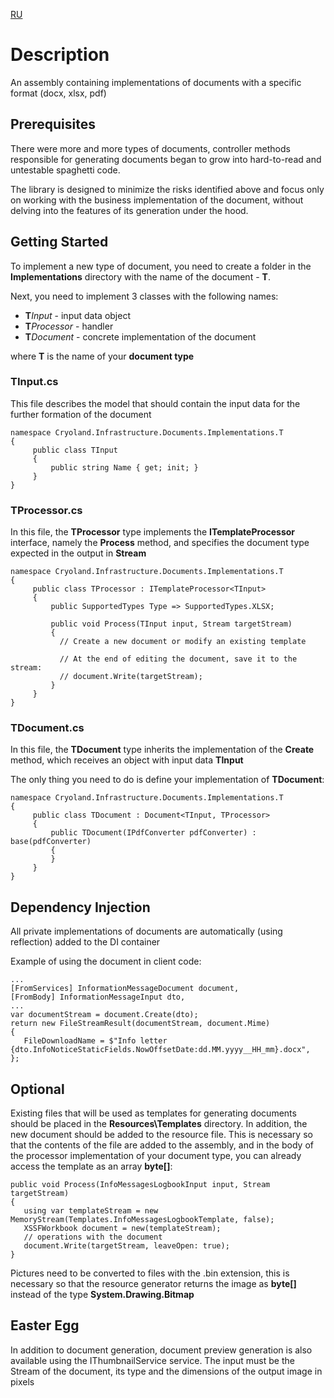 [RU](README.ru.md)

# Description <a name = "about"></a>

An assembly containing implementations of documents with a specific format (docx, xlsx, pdf)

## Prerequisites <a name = "prerequisites"></a>

<p>There were more and more types of documents, controller methods responsible for generating documents began to grow into hard-to-read and untestable spaghetti code.</p>
<p>The library is designed to minimize the risks identified above and focus only on working with the business implementation of the document, without delving into the features of its generation under the hood.</p>

## Getting Started <a name = "getting_started"></a>

<p>To implement a new type of document, you need to create a folder in the <b>Implementations</b> directory with the name of the document - <b>T</b>.</p>
<p>Next, you need to implement 3 classes with the following names:</p>
<ul>
   <li><b>T</b><i>Input</i> - input data object</li>
   <li><b>T</b><i>Processor</i> - handler</li>
   <li><b>T</b><i>Document</i> - concrete implementation of the document</li>
</ul>
<p>where <b>T</b> is the name of your <b>document type</b></p>

### TInput.cs
<p>This file describes the model that should contain the input data for the further formation of the document</p>

```
namespace Cryoland.Infrastructure.Documents.Implementations.T
{
     public class TInput
     {
         public string Name { get; init; }
     }
}
```

### TProcessor.cs
<p>In this file, the <b>TProcessor</b> type implements the <b>ITemplateProcessor<in TInput></b> interface, namely the <b>Process</b> method, and specifies the document type expected in the output in <b>Stream</b></p>

```
namespace Cryoland.Infrastructure.Documents.Implementations.T
{
     public class TProcessor : ITemplateProcessor<TInput>
     {
         public SupportedTypes Type => SupportedTypes.XLSX;

         public void Process(TInput input, Stream targetStream)
         {
           // Create a new document or modify an existing template

           // At the end of editing the document, save it to the stream:
           // document.Write(targetStream);
         }
     }
}
```

### TDocument.cs

<p>In this file, the <b>TDocument</b> type inherits the implementation of the <b>Create</b> method, which receives an object with input data <b>TInput</b></p>
<p>The only thing you need to do is define your implementation of <b>TDocument</b>:</p>

```
namespace Cryoland.Infrastructure.Documents.Implementations.T
{
     public class TDocument : Document<TInput, TProcessor>
     {
         public TDocument(IPdfConverter pdfConverter) : base(pdfConverter)
         {
         }
     }
}
```

## Dependency Injection <a name = "di"></a>
<p>All private implementations of documents are automatically (using reflection) added to the DI container</p>
<p>Example of using the document in client code:</p>

```
...
[FromServices] InformationMessageDocument document,
[FromBody] InformationMessageInput dto,
...
var documentStream = document.Create(dto);
return new FileStreamResult(documentStream, document.Mime)
{
   FileDownloadName = $"Info letter {dto.InfoNoticeStaticFields.NowOffsetDate:dd.MM.yyyy__HH_mm}.docx",
};
```

## Optional <a name = "getting_started"></a>

<p>Existing files that will be used as templates for generating documents should be placed in the <b>Resources\Templates</b> directory. In addition, the new document should be added to the resource file. This is necessary so that the contents of the file are added to the assembly, and in the body of the processor implementation of your document type, you can already access the template as an array <b>byte[]</b>:</p>

```
public void Process(InfoMessagesLogbookInput input, Stream targetStream)
{
   using var templateStream = new MemoryStream(Templates.InfoMessagesLogbookTemplate, false);
   XSSFWorkbook document = new(templateStream);
   // operations with the document
   document.Write(targetStream, leaveOpen: true);
}
```

<p>Pictures need to be converted to files with the .bin extension, this is necessary so that the resource generator returns the image as <b>byte[]</b> instead of the type <b>System.Drawing.Bitmap</b></ p>

## Easter Egg <a name = "easter_egg"></a>

<p>In addition to document generation, document preview generation is also available using the IThumbnailService service. The input must be the Stream of the document, its type and the dimensions of the output image in pixels</p>